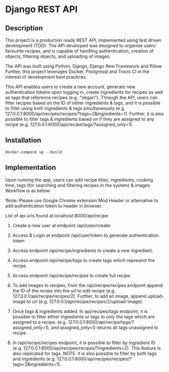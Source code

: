 # Django REST API
## Description
This project is a production ready REST API, implemented using test driven development (TDD). The API developed was designed to organise users' favourite recipes, and is capable of handling authentication, creation of objects, filtering objects, and uploading of images.

The API was built using Python, Django, Django Rest Framework and Pillow. Further, this project leverages Docker, Postgresql and Travis CI in the interest of development best practices.

This API enables users to create a new account, generate new authentication tokens upon logging in, create ingredients for recipes as well as tags that reference recipes (e.g. "Vegan"). Through the API, users can filter recipes based on the ID of either ingredients & tags, and it is possible to filter using both ingredients & tags simultaneously (e.g. 127.0.0.1:8000/api/recipes/recipes/?tags=2&ingredients=1). Further, it is also possible to filter tags & ingredients based on if they are assigned to any recipe (e.g. 127.0.0.1:8000/api/recipe/tags/?assigned_only=1).

## Installation
```
docker-compose up --build

```

## Implementation
Upon running the app, users can add recipe titles, ingredients, cooking time, tags (for searching and filtering recipes in the system) & images. Workflow is as below:

!Note: Please use Google Chrome extension Mod Header or alternative to add authentication token to header in browser.

List of api urls found at localhost:8000/api/recipe

1. Create a new user at endpoint /api/user/create.

2. Access & Login at endpoint /api/user/token to generate authentication token.

3. Access endpoint /api/recipe/ingredients to create a new ingredient.

4. Access endpoint /api/recipe/tags to create tags which represent the recipe.

5. Access endpoint /api/recipe/recipes to create full recipe.

6. To add images to recipes, from the /api/recipe/recipes endpoint append the ID of the recipe into the url to edit recipe (e.g. 127.0.0.1/api/recipe/recipes/2). 
Further, to add an image, append upload-image to url (e.g. 127.0.0.1/api/recipe/recipes/2/upload-image).

7. Once tags & ingredients added. In api/recipes/tags endpoint, it is possible to filter either ingredients or tags to only the tags which are assigned to a recipe. (e.g. 127.0.0.1:8000/api/recipe/tags/?assigned_only=1), and assigned_only=0 returns all tags unassigned to recipe.

8. In /api/recipe/recipes endpoint, it is possible to filter by ingredient ID (e.g. 127.0.0.1:8000/api/recipes/recipes/?ingredients=2). This feature is also replicated for tags. NOTE: it is also possible to filter by both tags and ingredients (e.g. 127.0.0.1:8000/api/recipes/recipes/?tags=2&ingredients=1).

